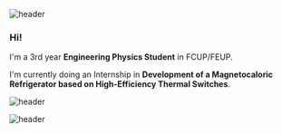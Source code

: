 ![header](https://capsule-render.vercel.app/api?type=waving&color=6495ED&height=200&section=header&text=About%20me&fontSize=90&fontColor=FFFFFF)
### Hi!

I'm a 3rd year **Engineering Physics Student** in FCUP/FEUP.

I'm currently doing an Internship in **Development of a Magnetocaloric Refrigerator based on High-Efficiency Thermal Switches**.

![header](https://capsule-render.vercel.app/api?type=soft&color=6495ED&height=120&section=header&text=Languages&fontSize=30&fontAlign=10&fontColor=FFFFFF)

![header](https://capsule-render.vercel.app/api?type=waving&color=6495ED&height=100&section=footer&fontSize=90&fontColor=FFFFFF)
